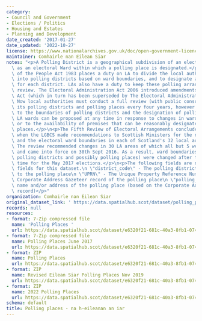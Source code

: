 ```yaml
---
category:
- Council and Government
- Elections / Politics
- Housing and Estates
- Planning and Development
date_created: '2017-01-27'
date_updated: '2022-10-27'
license: https://www.nationalarchives.gov.uk/doc/open-government-licence/version/3/
maintainer: Comhairle nan Eilean Siar
notes: "<p>A Polling District is a geographical subdivision of an electoral area such\
  \ as an electoral Ward within which a polling place is designated.</p>\n<p>The Representation\
  \ of the People Act 1983 places a duty on LA to divide the local authority area\
  \ into polling districts based on ward boundaries, and to designate a polling place\
  \ for each district. LAs also have a duty to keep these polling arrangements under\
  \ review. The Electoral Administration Act 2006 introduced amendments to the 1983\
  \ Act (which in turn has been superseded by The Electoral Administration Act 2013).\
  \ Now local authorities must conduct a full review (with public consultation) of\
  \ its polling districts and polling places every four years, however adjustments\
  \ to the boundaries of polling districts and the designation of polling places within\
  \ LA wards can be proposed at any time in response to changes in ward boundaries\
  \ or to the availability of premises that can be reasonably designated as polling\
  \ places.</p>\n<p>The Fifth Review of Electoral Arrangements concluded in May 2016\
  \ when the LGBCS made recommendations to Scottish Ministers for the number of Councillors\
  \ and the electoral ward boundaries in each of Scotland's 32 local authorities.\
  \ The review recommended changes in 30 LA areas of which all but 5 were accepted\
  \ and came into force on 30th Sept 2016. As a result, ward boundaries (and therefore\
  \ polling districts and possibly polling places) were changed after this date in\
  \ time for the May 2017 elections.</p>\n<p>The following fields are now MANDATORY\
  \ fields for this dataset.\n \"district_code\" - The polling district code linked\
  \ to the polling place\n \"UPRN\" - The Unique Property Reference Number for the\
  \ Corporate Address Gazeteer record of the polling place\n \"polling_place\" - The\
  \ name and/or address of the polling place (based on the Corporate Address Gazeteer\
  \ record)</p>"
organization: Comhairle nan Eilean Siar
original_dataset_link: ' https://data.spatialhub.scot/dataset/polling_places-es'
records: null
resources:
- format: 7-Zip compressed file
  name: 'Polling Places '
  url: https://data.spatialhub.scot/dataset/e6320f21-681c-40a3-8fb1-074339710da2/resource/caa1fb8c-8de7-41b2-b582-dee1e8db658e/download/outer-hebrides-polling-places-mar2017.7z
- format: 7-Zip compressed file
  name: Polling Places June 2017
  url: https://data.spatialhub.scot/dataset/e6320f21-681c-40a3-8fb1-074339710da2/resource/c24d51f4-1510-447b-9f14-6ad645358220/download/outer-hebrides-polling-places-mar2017.7z
- format: ZIP
  name: Polling Places
  url: https://data.spatialhub.scot/dataset/e6320f21-681c-40a3-8fb1-074339710da2/resource/efd12f43-3218-4758-8582-737874b06618/download/eilean-siar-polling-places-sep-2019.zip
- format: ZIP
  name: Revised Eilean Siar Polling Places Nov 2019
  url: https://data.spatialhub.scot/dataset/e6320f21-681c-40a3-8fb1-074339710da2/resource/a7bfab15-d5ad-4470-82c4-2719165f24ad/download/revised-polling-datasets-nov-2019-election.zip
- format: ZIP
  name: 2022 Polling Places
  url: https://data.spatialhub.scot/dataset/e6320f21-681c-40a3-8fb1-074339710da2/resource/fffcb9ff-503c-4780-8708-f0867262d01d/download/na-h-eileanan-siar-polling-places-may-2022.zip
schema: default
title: Polling places - na h-eileanan an iar
---
```

